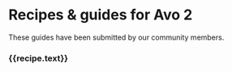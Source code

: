 # Recipes & guides for Avo 2

These guides have been submitted by our community members.

<script setup>
  import { data } from './../.vitepress/recipes.data.js'
</script>

<h3 v-for="recipe in data.v2"><a :href="recipe.link">{{recipe.text}}</a></h3>
